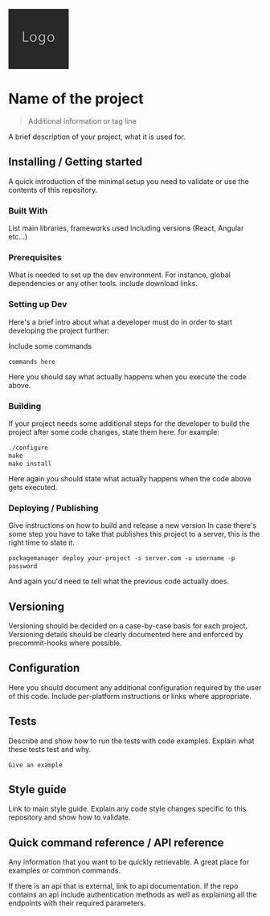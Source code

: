 ![Logo of the project](/docs/logo.sample.png)

# Name of the project 
> Additional information or tag line

A brief description of your project, what it is used for.


## Installing / Getting started

A quick introduction of the minimal setup you need to validate or use the contents of this repository.


### Built With
List main libraries, frameworks used including versions (React, Angular etc...)

### Prerequisites
What is needed to set up the dev environment. For instance, global dependencies 
or any other tools. include download links.

### Setting up Dev

Here's a brief intro about what a developer must do in order to start developing
the project further:

Include some commands

```shell
commands here
```

Here you should say what actually happens when you execute the code above.

### Building

If your project needs some additional steps for the developer to build the
project after some code changes, state them here. for example:

```shell
./configure
make
make install
```

Here again you should state what actually happens when the code above gets
executed.

### Deploying / Publishing

Give instructions on how to build and release a new version
In case there's some step you have to take that publishes this project to a
server, this is the right time to state it.

```shell
packagemanager deploy your-project -s server.com -u username -p password
```

And again you'd need to tell what the previous code actually does.


## Versioning

Versioning should be decided on a case-by-case basis for each project. 
Versioning details should be clearly documented here and enforced by 
precommit-hooks where possible.


## Configuration

Here you should document any additional configuration required by the user 
of this code. Include per-platform instructions or links where appropriate.


## Tests

Describe and show how to run the tests with code examples.
Explain what these tests test and why.

```shell
Give an example
```

## Style guide

Link to main style guide.
Explain any code style changes specific to this repository and show how to validate.


## Quick command reference / API reference

Any information that you want to be quickly retrievable. A great place for 
examples or common commands.

If there is an api that is external, link to api documentation. If the repo
contains an api include authentication methods as well as explaining all the 
endpoints with their required parameters.

